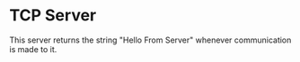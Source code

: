 # TCP Server

This server returns the string "Hello From Server" whenever communication is made to it.
